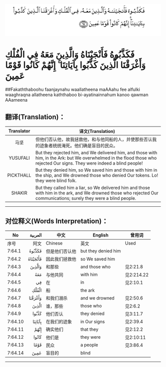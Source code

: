 ![007:064](images/007_064.gif)

# فَكَذَّبُوهُ فَأَنْجَيْنَاهُ وَالَّذِينَ مَعَهُ فِي الْفُلْكِ وَأَغْرَقْنَا الَّذِينَ كَذَّبُوا بِآيَاتِنَا ۚ إِنَّهُمْ كَانُوا قَوْمًا عَمِينَ 

##Fakaththaboohu faanjaynahu waallatheena maAAahu fee alfulki waaghraqna allatheena kaththaboo bi-ayatinainnahum kanoo qawman AAameena 

## 翻译(Translation)：

| Translator | 译文(Translation)                                            |
| :--------: | ------------------------------------------------------------ |
|    马坚    | 但他们否认他，故我拯救他，和与他同船的人，并使那些否认我的迹象者统统淹死。他们确是盲目的民众。 |
|  YUSUFALI  | But they rejected him, and We delivered him, and those with him, in the Ark: but We overwhelmed in the flood those who rejected Our signs. They were indeed a blind people! |
| PICKTHALL  | But they denied him, so We saved him and those with him in the ship, and We drowned those who denied Our tokens. Lo! they were blind folk. |
|   SHAKIR   | But they called him a liar, so We delivered him and those with him in the ark, and We drowned those who rejected Our communications; surely they were a blind people. |

---

## 对位释义(Words Interpretation)：

| No   | العربية | 中文    | English | 曾用词 |
| ---- | ------: | ------- | ------- | ------ |
| 序号 |    阿文 | Chinese | 英文    | Used   |
| 7:64.1  | فَكَذَّبُوهُ   | 但是他们否认他 | but they denied him |            |
| 7:64.2  | فَأَنْجَيْنَاهُ | 因此我们拯救他 | so We saved him     |            |
| 7:64.3  | وَالَّذِينَ   | 和那些         | and those who       | 见2:21.8   |
| 7:64.4  | مَعَهُ      | 与他共同       | with him            | 见2:214.22 |
| 7:64.5  | فِي       | 在             | in                  | 见2:10.1   |
| 7:64.6  | الْفُلْكِ    | 船             | the ark             |            |
| 7:64.7  | وَأَغْرَقْنَا  | 和我们溺杀     | and we drowned      | 见2:50.6   |
| 7:64.8  | الَّذِينَ    | 谁，那些       | those who           | 见2:6.2    |
| 7:64.9  | كَذَّبُوا    | 他们否认       | they denied         | 见3:11.7   |
| 7:64.10 | بِآيَاتِنَا  | 在我们的迹象   | in Our signs        | 见2:39.4   |
| 7:64.11 | إِنَّهُمْ     | 确实他们       | that they           | 见2:12.2   |
| 7:64.12 | كَانُوا    | 他们是         | they were           | 见2:10:11  |
| 7:64.13 | قَوْمًا     | 民众           | a people            | 见3:86.4   |
| 7:64.14 | عَمِينَ     | 盲目的         | blind               |            |

---